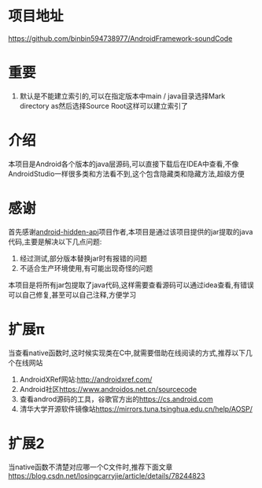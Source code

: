 # 项目地址
<https://github.com/binbin594738977/AndroidFramework-soundCode>

# 重要
1. 默认是不能建立索引的,可以在指定版本中main / java目录选择Mark directory as然后选择Source Root这样可以建立索引了

# 介绍
本项目是Android各个版本的java层源码,可以直接下载后在IDEA中查看,不像AndroidStudio一样很多类和方法看不到,这个包含隐藏类和隐藏方法,超级方便


# 感谢
首先感谢[android-hidden-api](https://github.com/anggrayudi/android-hidden-api)项目作者,本项目是通过该项目提供的jar提取的java代码,主要是解决以下几点问题:

1. 经过测试,部分版本替换jar时有报错的问题
2. 不适合生产环境使用,有可能出现奇怪的问题

本项目是将所有jar包提取了java代码,这样需要查看源码可以通过idea查看,有错误可以自己修复,甚至可以自己注释,方便学习

# 扩展π
当查看native函数时,这时候实现类在C中,就需要借助在线阅读的方式,推荐以下几个在线网站
1. AndroidXRef网站:<http://androidxref.com/>
2. Android社区<https://www.androidos.net.cn/sourcecode>
3. 查看androd源码的工具，谷歌官方出的<https://cs.android.com>
4. 清华大学开源软件镜像站<https://mirrors.tuna.tsinghua.edu.cn/help/AOSP/>

# 扩展2
当native函数不清楚对应哪一个C文件时,推荐下面文章
<https://blog.csdn.net/losingcarryjie/article/details/78244823>
